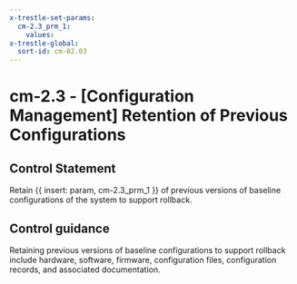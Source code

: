 ```yaml
---
x-trestle-set-params:
  cm-2.3_prm_1:
    values:
x-trestle-global:
  sort-id: cm-02.03
---
```


# cm-2.3 - \[Configuration Management\] Retention of Previous Configurations

## Control Statement

Retain {{ insert: param, cm-2.3_prm_1 }} of previous versions of baseline configurations of the system to support rollback.

## Control guidance

Retaining previous versions of baseline configurations to support rollback include hardware, software, firmware, configuration files, configuration records, and associated documentation.
